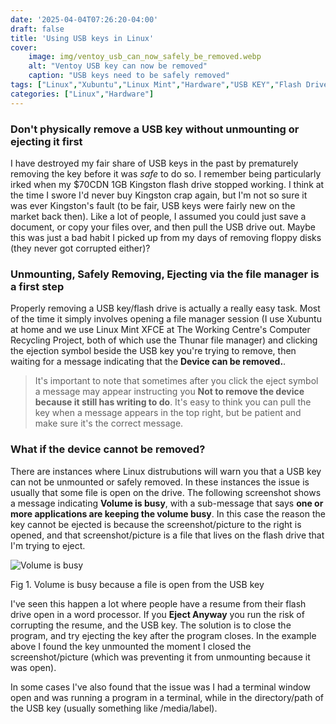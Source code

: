 ```yaml
---
date: '2025-04-04T07:26:20-04:00'
draft: false
title: 'Using USB keys in Linux'
cover:
    image: img/ventoy_usb_can_now_safely_be_removed.webp
    alt: "Ventoy USB key can now be removed"
    caption: "USB keys need to be safely removed"
tags: ["Linux","Xubuntu","Linux Mint","Hardware","USB KEY","Flash Drive", "USB Drive", "USB","Safely Remove","Eject"]
categories: ["Linux","Hardware"]    
---
```


### Don't physically remove a USB key without unmounting or ejecting it first

I have destroyed my fair share of USB keys in the past by prematurely removing the key before it was *safe* to do so. I remember being particularly irked when my $70CDN 1GB Kingston flash drive stopped working. I think at the time I swore I'd never buy Kingston crap again, but I'm not so sure it was ever Kingston's fault (to be fair, USB keys were fairly new on the market back then). Like a lot of people, I assumed you could just save a document, or copy your files over, and then pull the USB drive out. Maybe this was just a bad habit I picked up from my days of removing floppy disks (they never got corrupted either)?

### Unmounting, Safely Removing, Ejecting via the file manager is a first step

Properly removing a USB key/flash drive is actually a really easy task. Most of the time it simply involves opening a file manager session (I use Xubuntu at home and we use Linux Mint XFCE at The Working Centre's Computer Recycling Project, both of which use the Thunar file manager) and clicking the ejection symbol beside the USB key you're trying to remove, then waiting for a message indicating that the **Device can be removed.**. 

> It's important to note that sometimes after you click the eject symbol a message may appear instructing you **Not to remove the device because it still has writing to do**. It's easy to think you can pull the key when a message appears in the top right, but be patient and make sure it's the correct message.

### What if the device cannot be removed?

There are instances where Linux distrubutions will warn you that a USB key can not be unmounted or safely removed. In these instances the issue is usually that some file is open on the drive. The following screenshot shows a message indicating **Volume is busy**, with a sub-message that says **one or more applications are keeping the volume busy**. In this case the reason the key cannot be ejected is because the screenshot/picture to the right is opened, and that screenshot/picture is a file that lives on the flash drive that I'm trying to eject.

![Volume is busy](/img/usb_volume_is_busy.webp)<figcaption>Fig 1. Volume is busy because a file is open from the USB key</figcaption>

I've seen this happen a lot where people have a resume from their flash drive open in a word processor. If you **Eject Anyway** you run the risk of corrupting the resume, and the USB key. The solution is to close the program, and try ejecting the key after the program closes. In the example above I found the key unmounted the moment I closed the screenshot/picture (which was preventing it from unmounting because it was open).

In some cases I've also found that the issue was I had a terminal window open and was running a program in a terminal, while in the directory/path of the USB key (usually something like /media/label).




